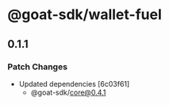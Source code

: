 # @goat-sdk/wallet-fuel

## 0.1.1

### Patch Changes

- Updated dependencies [6c03f61]
  - @goat-sdk/core@0.4.1
